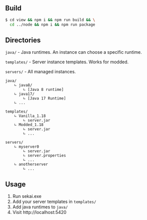## Build
```bash
$ cd view && npm i && npm run build && \
  cd ../node && npm i && npm run package
```

## Directories
`java/` - Java runtimes. An instance can choose a specific runtime.

`templates/` - Server instance templates. Works for modded.

`servers/` - All managed instances.

```
java/
    ∟ java8/
        ∟ [Java 8 runtime]
    ∟ java17/
        ∟ [Java 17 Runtime]
    ∟ ...

templates/
    ∟ Vanilla_1.18
        ∟ server.jar
    ∟ Modded_1.18
        ∟ server.jar
        ∟ ...

servers/
    ∟ myserver0
        ∟ server.jar
        ∟ server.properties
        ∟ ...
    ∟ anotherserver
        ∟ ...
```

## Usage
1. Run sekai.exe
2. Add your server templates in `templates/`
3. Add java runtimes to `java/`
4. Visit http://localhost:5420

